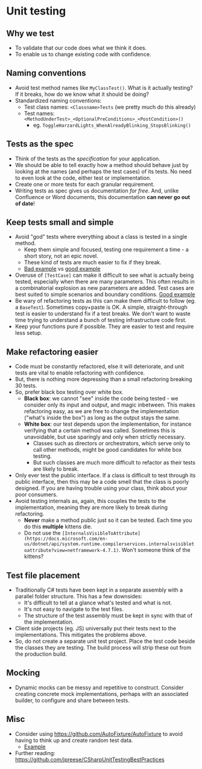 # Unit testing

## Why we test

- To validate that our code does what we think it does.
- To enable us to change existing code with confidence.

## Naming conventions

- Avoid test method names like `MyClassTest()`. What is it actually testing? If it breaks, how do we know what it should be doing?
- Standardized naming conventions:
  - Test class names: `<Classname>Tests` (we pretty much do this already)
  - Test names: `<MethodUnderTest>_<OptionalPreConditions>_<PostCondition>()`
    - eg. `ToggleHarzardLights_WhenAlreadyBlinking_StopsBlinking()`

## Tests as the spec

- Think of the tests as the _specification_ for your application.
- We should be able to tell exactly how a method should behave just by looking at the names (and perhaps the test cases) of its tests. No need to even look at the code, either test or implementation.
- Create one or more tests for each granular requirement.
- Writing tests as spec gives us documentation _for free_. And, unlike Confluence or Word documents, this documentation **can never go out of date**!

## Keep tests small and simple

- Avoid "god" tests where everything about a class is tested in a single method.
  - Keep them simple and focused, testing one requirement a time - a short story, not an epic novel.
  - These kind of tests are much easier to fix if they break.
  - [Bad example](https://github.agodadev.io/agoda-front-end/agoda-com-dictator/blob/cf1af978c6d7b9424a9642094eb9eca952362aab/Src/Agoda.Website/Agoda.Website.UnitTest/Builder/PillViewModelBuilderTests.cs) vs [good example](https://github.agodadev.io/agoda-front-end/agoda-com-dictator/blob/master/Src/Agoda.Website/Agoda.Website.UnitTest/Builder/PillViewModelBuilderTests.cs)
- Overuse of `[TestCase]` can make it difficult to see what is actually being tested, especially when there are many parameters. This often results in a combinatorial explosion as new parameters are added. Test cases are best suited to simple scenarios and boundary conditions. [Good example](https://github.agodadev.io/agoda-front-end/agoda-com-dictator/blob/master/Src/Agoda.Website/Agoda.Website.UnitTest/Builder/PillViewModelBuilderTests.cs#L80)
- Be wary of refactoring tests as this can make them difficult to follow (eg. a `BaseTest`). Sometimes copy+paste is OK. A simple, straight-through test is easier to understand fix if a test breaks. We don't want to waste time trying to understand a bunch of testing infrastructure code first.
- Keep your functions pure if possible. They are easier to test and require less setup.

## Make refactoring easier

- Code must be constantly refactored, else it will deteriorate, and unit tests are vital to enable refactoring with confidence.
- But, there is nothing more depressing than a small refactoring breaking 30 tests.
- So, prefer black box testing over white box.
  - **Black box**: we cannot "see" inside the code being tested - we consider only its input and output, and magic inbetween. This makes refactoring easy, as we are free to change the implementation ("what's inside the box") as long as the output stays the same.
  - **White box**: our test depends upon the implementation, for instance verifying that a certain method was called. Sometimes this is unavoidable, but use sparingly and only when strictly necessary.
      - Classes such as directors or orchestrators, which serve only to call other methods, might be good candidates for white box testing.
      - But such classes are much more difficult to refactor as their tests are likely to break.
- Only ever test the public interface. If a class is difficult to test through its public interface, then this may be a code smell that the class is poorly designed. If you are having trouble using your class, think about your poor consumers.
- Avoid testing internals as, again, this couples the tests to the implementation, meaning they are more likely to break during refactoring.
  - **Never** make a method public just so it can be tested. Each time you do this **multiple** kittens die.
  - Do not use the `[InternalsVisibleToAttribute](https://docs.microsoft.com/en-us/dotnet/api/system.runtime.compilerservices.internalsvisibletoattribute?view=netframework-4.7.1)`. Won't someone think of the kittens?

## Test file placement

- Traditionally C# tests have been kept in a separate assembly with a parallel folder structure. This has a few downsides:
  - It's difficult to tell at a glance what's tested and what is not.
  - It's not easy to navigate to the test files.
  - The structure of the test assembly must be kept in sync with that of the implementation.
- Client side projects (eg. JS) universally put their tests next to the implementations. This mitigates the problems above.
- So, do not create a separate unit test project. Place the test code beside the classes they are testing. The build process will strip these out from the production build.

## Mocking

- Dynamic mocks can be messy and repetitive to construct. Consider creating concrete mock implementations, perhaps with an associated builder, to configure and share between tests.

## Misc

- Consider using https://github.com/AutoFixture/AutoFixture to avoid having to think up and create random test data.
  - [Example](https://github.agodadev.io/agoda-front-end/agoda-com-dictator/blob/master/Src/Agoda.Website/Agoda.Website.UnitTest/NewSite/Mapper/NHA/SingleRoom/SingleRoomFeatureViewModelMapperTest.cs#L13)
- Further reading: https://github.com/jpreese/CSharpUnitTestingBestPractices
